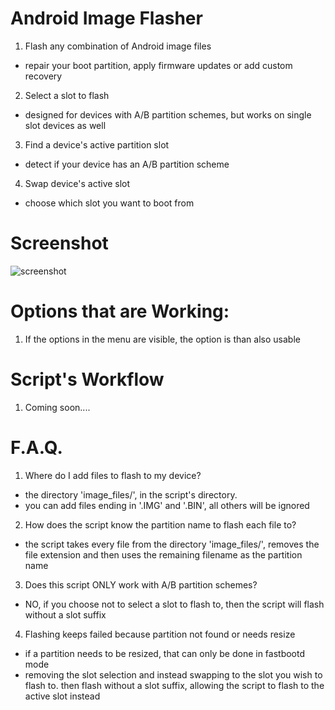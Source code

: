 # Android Image Flasher
1) Flash any combination of Android image files
  - repair your boot partition, apply firmware updates or add custom recovery
2) Select a slot to flash
  - designed for devices with A/B partition schemes, but works on single slot devices as well
3) Find a device's active partition slot
  - detect if your device has an A/B partition scheme
4) Swap device's active slot
  - choose which slot you want to boot from

# Screenshot
![screenshot](https://github.com/user-attachments/assets/2fc294ea-669b-4c2e-b86b-5cf88a8c8260)

# Options that are Working:
1) If the options in the menu are visible, the option is than also usable

# Script's Workflow
1) Coming soon....

# F.A.Q.
1) Where do I add files to flash to my device?
  - the directory 'image_files/', in the script's directory.
  - you can add files ending in '.IMG' and '.BIN', all others will be ignored

2) How does the script know the partition name to flash each file to?
  - the script takes every file from the directory 'image_files/', removes the file extension and then uses the remaining filename as the partition name

3) Does this script ONLY work with A/B partition schemes?
  - NO, if you choose not to select a slot to flash to, then the script will flash without a slot suffix

4) Flashing keeps failed because partition not found or needs resize
  - if a partition needs to be resized, that can only be done in fastbootd mode
  - removing the slot selection and instead swapping to the slot you wish to flash to. then flash without a slot suffix, allowing the script to flash to the active slot instead